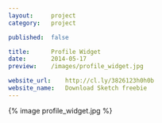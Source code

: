 ```yaml
---
layout:     project
category:   project

published:  false

title:      Profile Widget
date:       2014-05-17
preview:    /images/profile_widget.jpg

website_url:    http://cl.ly/3826123h0h0b
website_name:   Download Sketch freebie
---
```

{% image profile_widget.jpg %}